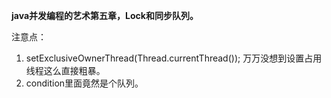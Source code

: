 **java并发编程的艺术第五章，Lock和同步队列。**

注意点：
1. setExclusiveOwnerThread(Thread.currentThread()); 万万没想到设置占用线程这么直接粗暴。
2. condition里面竟然是个队列。